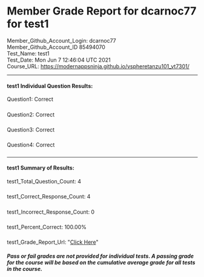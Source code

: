 # Member Grade Report for dcarnoc77 for test1  
   
Member_Github_Account_Login: dcarnoc77  
Member_Github_Account_ID 85494070  
Test_Name: test1  
Test_Date: Mon Jun  7 12:46:04 UTC 2021  
Course_URL: https://modernappsninja.github.io/vspheretanzu101_vt7301/  
   
---  
#### test1 Individual Question Results:  
Question1: Correct  
#####  
Question2: Correct  
#####  
Question3: Correct  
#####  
Question4: Correct  
#####  
---  
#### test1 Summary of Results:  
test1_Total_Question_Count: 4  
#####  
test1_Correct_Response_Count: 4  
#####  
test1_Incorrect_Response_Count: 0  
#####  
test1_Percent_Correct: 100.00%  
#####  
test1_Grade_Report_Url: "[Click Here](https://github.com/modernappsninjas/dcarnoc77/blob/main/static/userdata/courses/vspheretanzu101_vt7301/grade_report.pr600.test1.md)"
##### Pass or fail grades are not provided for individual tests. A passing grade for the course will be based on the cumulative average grade for all tests in the course.  
